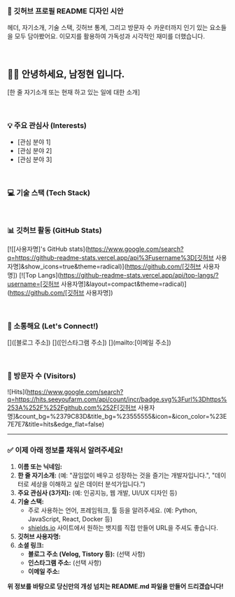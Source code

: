 
### 🎨 깃허브 프로필 README 디자인 시안

헤더, 자기소개, 기술 스택, 깃허브 통계, 그리고 방문자 수 카운터까지 인기 있는 요소들을 모두 담아봤어요. 이모지를 활용하여 가독성과 시각적인 재미를 더했습니다.

<br>

## 🙋‍♂️ 안녕하세요, 남정현 입니다.

[한 줄 자기소개 또는 현재 하고 있는 일에 대한 소개]

<br>

### 💡 주요 관심사 (Interests)

  - [관심 분야 1]
  - [관심 분야 2]
  - [관심 분야 3]

<br>

### 💻 기술 스택 (Tech Stack)

<br>

### 📊 깃허브 활동 (GitHub Stats)

[\![[사용자명]'s GitHub stats](https://www.google.com/search?q=https://github-readme-stats.vercel.app/api%3Fusername%3D[깃허브 사용자명]\&show\_icons=true\&theme=radical)](https://github.com/[깃허브 사용자명])
[\![Top Langs](https://github-readme-stats.vercel.app/api/top-langs/?username=[깃허브 사용자명]\&layout=compact\&theme=radical)](https://github.com/[깃허브 사용자명])

<br>

### 🤝 소통해요 (Let's Connect\!)

[]([블로그 주소])
[]([인스타그램 주소])
[](mailto:[이메일 주소])

<br>

### 👥 방문자 수 (Visitors)

\![Hits](https://www.google.com/search?q=https://hits.seeyoufarm.com/api/count/incr/badge.svg%3Furl%3Dhttps%253A%252F%252Fgithub.com%252F[깃허브 사용자명]\&count\_bg=%2379C83D\&title\_bg=%23555555\&icon=\&icon\_color=%23E7E7E7\&title=hits\&edge\_flat=false)

-----

### ✅ 이제 아래 정보를 채워서 알려주세요\!

1.  **이름 또는 닉네임:**
2.  **한 줄 자기소개:** (예: "끊임없이 배우고 성장하는 것을 즐기는 개발자입니다.", "데이터로 세상을 이해하고 싶은 데이터 분석가입니다.")
3.  **주요 관심사 (3가지):** (예: 인공지능, 웹 개발, UI/UX 디자인 등)
4.  **기술 스택:**
      * 주로 사용하는 언어, 프레임워크, 툴 등을 알려주세요. (예: Python, JavaScript, React, Docker 등)
      * [shields.io](https://shields.io/) 사이트에서 원하는 뱃지를 직접 만들어 URL을 주셔도 좋습니다.
5.  **깃허브 사용자명:**
6.  **소셜 링크:**
      * **블로그 주소 (Velog, Tistory 등):** (선택 사항)
      * **인스타그램 주소:** (선택 사항)
      * **이메일 주소:**

**위 정보를 바탕으로 당신만의 개성 넘치는 README.md 파일을 만들어 드리겠습니다\!**
